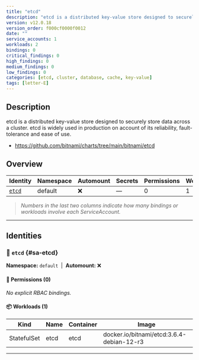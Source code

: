 ```yaml
---
title: "etcd"
description: "etcd is a distributed key-value store designed to securely store data across a cluster. etcd is widely used in production on account of its reliability, fault-tolerance and ease of use."
version: v12.0.18
version_order: f000cf0000f0012
date: ""
service_accounts: 1
workloads: 2
bindings: 0
critical_findings: 0
high_findings: 0
medium_findings: 0
low_findings: 0
categories: [etcd, cluster, database, cache, key-value]
tags: [letter-E]
---
```


## Description

etcd is a distributed key-value store designed to securely store data across a cluster. etcd is widely used in production on account of its reliability, fault-tolerance and ease of use.

- https://github.com/bitnami/charts/tree/main/bitnami/etcd

## Overview

| Identity           | Namespace | Automount | Secrets | Permissions | Workloads | Risk |
| ------------------ | --------- | --------- | ------- | ----------- | --------- | ---- |
| [`etcd`](#sa-etcd) | default   | ❌        | —       | 0           | 1         | —    |

> _Numbers in the last two columns indicate how many bindings or workloads involve each ServiceAccount._

---

## Identities

### 🤖 `etcd` {#sa-etcd}

**Namespace:** `default`  |  **Automount:** ❌

#### 🔑 Permissions (0)

_No explicit RBAC bindings._

#### 📦 Workloads (1)

| Kind        | Name | Container | Image                                     |
| ----------- | ---- | --------- | ----------------------------------------- |
| StatefulSet | etcd | etcd      | docker.io/bitnami/etcd:3.6.4-debian-12-r3 |

---
